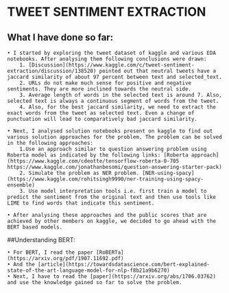 # TWEET SENTIMENT EXTRACTION
## What I have done so far:
```
• I started by exploring the tweet dataset of kaggle and various EDA notebooks. After analysing them following conclusions were drawn:
    1. [Discussion](https://www.kaggle.com/c/tweet-sentiment-extraction/discussion/138520) pointed out that neutral tweets have a jaccard similarity of about 97 percent between text and selected_text.
    2. URLs do not make much sense for positive and negative sentiments. They are more inclined towards the neutral side.
    3. Average length of words in the selected text is around 7. Also, selected text is always a continuous segment of words from the tweet.
    4. Also, for the best jaccard similarity, we need to extract the exact words from the tweet as selected text. Even a change of punctuation will lead to comparatively bad jaccard similarity.

• Next, I analysed solution notebooks present on kaggle to find out various solution approaches for the problem. The problem can be solved in the following approaches:
    1.Use an approach similar to question answering problem using Roberta model as indicated by the following links: [Roberta approach](https://www.kaggle.com/cdeotte/tensorflow-roberta-0-705 https://www.kaggle.com/jonathanbesomi/question-answering-starter-pack)
    2. Simulate the problem as NER problem. [NER-using-spacy](https://www.kaggle.com/rohitsingh9990/ner-training-using-spacy-ensemble) 
    3. Use model interpretation tools i.e. first train a model to predict the sentiment from the original text and then use tools like LIME to find words that indicate this sentiment.

• After analysing these approaches and the public scores that are achieved by other members on kaggle, we decided to go ahead with the BERT based models. 
```
##Understanding BERT:

    • For BERT, I read the paper [RoBERTa](https://arxiv.org/pdf/1907.11692.pdf)
    • And the [article](https://towardsdatascience.com/bert-explained-state-of-the-art-language-model-for-nlp-f8b21a9b6270)
    • Next, I have to read the [paper](https://arxiv.org/abs/1706.03762) and use the knowledge gained so far to solve the problem.


